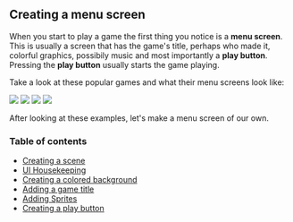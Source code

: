 ## Creating a menu screen
When you start to play a game the first thing you notice is a __menu screen__. This is usually a screen that has the game's title, perhaps who made it, colorful graphics, possibily music and most importantly a __play button__. Pressing the __play button__ usually starts the game playing.

Take a look at these popular games and what their menu screens look like:

  ![](img/splash_1.jpg)  ![](img/splash_3.png)
  ![](img/splash_2.png)  ![](img/splash_4.jpg)

After looking at these examples, let's make a menu screen of our own.

### Table of contents
- [Creating a scene](menu_scene.md)
- [UI Housekeeping](housekeeping.md)
- [Creating a colored background](background.md)
- [Adding a game title](game_title.md)
- [Adding Sprites](sprites.md)
- [Creating a play button](play_button.md)
